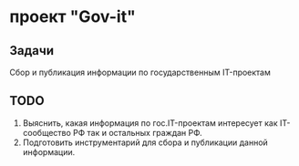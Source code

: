 # проект "Gov-it"
## Задачи
Сбор и публикация информации по государственным IT-проектам

## TODO
1. Выяснить, какая информация по гос.IT-проектам интересует как IT-сообщество РФ так и остальных граждан РФ.
2. Подготовить инструментарий для сбора и публикации данной информации.




